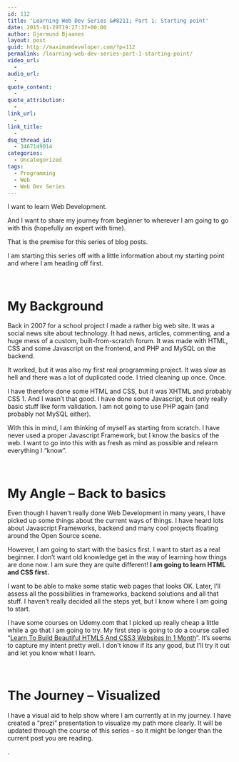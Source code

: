 ```yaml
---
id: 112
title: 'Learning Web Dev Series &#8211; Part 1: Starting point'
date: 2015-01-29T19:27:37+00:00
author: Gjermund Bjaanes
layout: post
guid: http://maximumdeveloper.com/?p=112
permalink: /learning-web-dev-series-part-1-starting-point/
video_url:
  - 
audio_url:
  - 
quote_content:
  - 
quote_attribution:
  - 
link_url:
  - 
link_title:
  - 
dsq_thread_id:
  - 3467149014
categories:
  - Uncategorized
tags:
  - Programming
  - Web
  - Web Dev Series
---
```

I want to learn Web Development. 

And I want to share my journey from beginner to wherever I am going to go with this (hopefully an expert with time). 

That is the premise for this series of blog posts.

<!--more-->
I am starting this series off with a little information about my starting point and where I am heading off first.

&nbsp;

# My Background

Back in 2007 for a school project I made a rather big web site. It was a social news site about technology. It had news, articles, commenting, and a huge mess of a custom, built-from-scratch forum. It was made with HTML, CSS and some Javascript on the frontend, and PHP and MySQL on the backend.

It worked, but it was also my first real programming project. It was slow as hell and there was a lot of duplicated code. I tried cleaning up once. Once.

I have therefore done some HTML and CSS, but it was XHTML and probably CSS 1. And I wasn’t that good. I have done some Javascript, but only really basic stuff like form validation. I am not going to use PHP again (and probably not MySQL either).

With this in mind, I am thinking of myself as starting from scratch. I have never used a proper Javascript Framework, but I know the basics of the web. I want to go into this with as fresh as mind as possible and relearn everything I “know”.

&nbsp;

# My Angle &#8211; Back to basics

Even though I haven’t really done Web Development in many years, I have picked up some things about the current ways of things. I have heard lots about Javascript Frameworks, backend and many cool projects floating around the Open Source scene.

However, I am going to start with the basics first. I want to start as a real beginner. I don’t want old knowledge get in the way of learning how things are done now. I am sure they are quite different! **I am going to learn HTML and CSS first.**

I want to be able to make some static web pages that looks OK. Later, I&#8217;ll assess all the possibilities in frameworks, backend solutions and all that stuff. I haven’t really decided all the steps yet, but I know where I am going to start.

I have some courses on Udemy.com that I picked up really cheap a little while a go that I am going to try. My first step is going to do a course called &#8220;<a href="https://www.udemy.com/learn-to-build-beautiful-html5-and-css3-websites-in-1-month/" target="_blank">Learn To Build Beautiful HTML5 And CSS3 Websites In 1 Month</a>”. It’s seems to capture my intent pretty well. I don&#8217;t know if its any good, but I&#8217;ll try it out and let you know what I learn.

&nbsp;

# The Journey &#8211; Visualized

I have a visual aid to help show where I am currently at in my journey. I have created a &#8220;prezi&#8221; presentation to visualize my path more clearly. It will be updated through the course of this series &#8211; so it might be longer than the current post you are reading.
  
<!-- Generated using Prezi Embedder. Get yours here: http://wordpress.org/plugins/prezi-embedder/ --> .

<div class="addtoany_share_save_container addtoany_content_bottom">
  <div class="a2a_kit a2a_kit_size_32 addtoany_list a2a_target" id="wpa2a_10">
    <a class="a2a_button_facebook" href="http://www.addtoany.com/add_to/facebook?linkurl=http%3A%2F%2Fgjermundbjaanes.com%2Flearning-web-dev-series-part-1-starting-point%2F&linkname=Learning%20Web%20Dev%20Series%20%E2%80%93%20Part%201%3A%20Starting%20point" title="Facebook" rel="nofollow" target="_blank"></a><a class="a2a_button_twitter" href="http://www.addtoany.com/add_to/twitter?linkurl=http%3A%2F%2Fgjermundbjaanes.com%2Flearning-web-dev-series-part-1-starting-point%2F&linkname=Learning%20Web%20Dev%20Series%20%E2%80%93%20Part%201%3A%20Starting%20point" title="Twitter" rel="nofollow" target="_blank"></a><a class="a2a_button_google_plus" href="http://www.addtoany.com/add_to/google_plus?linkurl=http%3A%2F%2Fgjermundbjaanes.com%2Flearning-web-dev-series-part-1-starting-point%2F&linkname=Learning%20Web%20Dev%20Series%20%E2%80%93%20Part%201%3A%20Starting%20point" title="Google+" rel="nofollow" target="_blank"></a><a class="a2a_dd addtoany_share_save" href="https://www.addtoany.com/share"></a>
  </div>
</div>